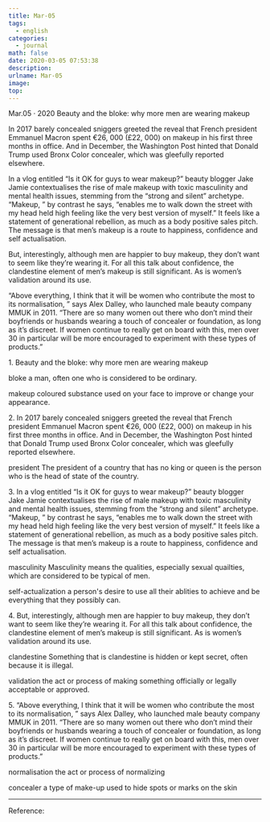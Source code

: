 ```yaml
---
title: Mar-05
tags:
  - english
categories:
  - journal
math: false
date: 2020-03-05 07:53:38
description:
urlname: Mar-05
image:
top:
---
```

Mar.05 · 2020
Beauty and the bloke: why more men are wearing makeup

In 2017 barely concealed sniggers greeted the reveal that French president Emmanuel Macron spent €26, 000 (£22, 000) on makeup in his first three months in office. And in December, the Washington Post hinted that Donald Trump used Bronx Color concealer, which was gleefully reported elsewhere.

In a vlog entitled “Is it OK for guys to wear makeup?” beauty blogger Jake Jamie contextualises the rise of male makeup with toxic masculinity and mental health issues, stemming from the “strong and silent” archetype. “Makeup, ” by contrast he says, “enables me to walk down the street with my head held high feeling like the very best version of myself.” It feels like a statement of generational rebellion, as much as a body positive sales pitch. The message is that men’s makeup is a route to happiness, confidence and self actualisation.

But, interestingly, although men are happier to buy makeup, they don’t want to seem like they’re wearing it. For all this talk about confidence, the clandestine element of men’s makeup is still significant. As is women’s validation around its use.

“Above everything, I think that it will be women who contribute the most to its normalisation, ” says Alex Dalley, who launched male beauty company MMUK in 2011. “There are so many women out there who don’t mind their boyfriends or husbands wearing a touch of concealer or foundation, as long as it’s discreet. If women continue to really get on board with this, men over 30 in particular will be more encouraged to experiment with these types of products.”

<!--more-->
<span id="inline-toc">1.</span> 
Beauty and the bloke: why more men are wearing makeup

<span id="inline-green">bloke</span>
a man, often one who is considered to be ordinary.

<span id="inline-green">makeup</span>
coloured substance used on your face to improve or change your appearance.

<span id="inline-toc">2.</span> 
In 2017 barely concealed sniggers greeted the reveal that French president Emmanuel Macron spent €26, 000 (£22, 000) on makeup in his first three months in office. And in December, the Washington Post hinted that Donald Trump used Bronx Color concealer, which was gleefully reported elsewhere.

<span id="inline-green">president</span>
The president of a country that has no king or queen is the person who is the head of state of the country.

<span id="inline-toc">3.</span>
In a vlog entitled “Is it OK for guys to wear makeup?” beauty blogger Jake Jamie contextualises the rise of male makeup with toxic masculinity and mental health issues, stemming from the “strong and silent” archetype. “Makeup, ” by contrast he says, “enables me to walk down the street with my head held high feeling like the very best version of myself.” It feels like a statement of generational rebellion, as much as a body positive sales pitch. The message is that men’s makeup is a route to happiness, confidence and self actualisation.

<span id="inline-green">masculinity</span>
Masculinity means the qualities, especially sexual quailties, which are considered to be typical of men.

<span id="inline-green">self-actualization</span>
a person's desire to use all their ablities to achieve and be everything that they possibly can.

<span id="inline-toc">4.</span>
But, interestingly, although men are happier to buy makeup, they don’t want to seem like they’re wearing it. For all this talk about confidence, the clandestine element of men’s makeup is still significant. As is women’s validation around its use.

<span id="inline-green">clandestine</span>
Something that is clandestine is hidden or kept secret, often because it is illegal.

<span id="inline-green">validation</span>
the act or process of making something officially or legally acceptable or approved.

<span id="inline-toc">5.</span>
“Above everything, I think that it will be women who contribute the most to its normalisation, ” says Alex Dalley, who launched male beauty company MMUK in 2011. “There are so many women out there who don’t mind their boyfriends or husbands wearing a touch of concealer or foundation, as long as it’s discreet. If women continue to really get on board with this, men over 30 in particular will be more encouraged to experiment with these types of products.”

<span id="inline-green">normalisation</span>
the act or process of normalizing

<span id="inline-green">concealer</span>
a type of make-up used to hide spots or marks on the skin



---
Reference:

